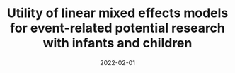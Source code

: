 ---
# Documentation: https://wowchemy.com/docs/managing-content/

title: 'Utility of linear mixed effects models for event-related potential research with infants and children'
subtitle: ''
summary: ''
authors:
- Megan J Heise
- Serena K Mon
- Lindsay C Bowman
tags: []
categories: []
date: '2022-02-01'
lastmod: 2022-01-19T20:53:52-08:00
featured: false
draft: false

# Featured image
# To use, add an image named `featured.jpg/png` to your page's folder.
# Focal points: Smart, Center, TopLeft, Top, TopRight, Left, Right, BottomLeft, Bottom, BottomRight.
image:
  caption: ''
  focal_point: ''
  preview_only: false

# Projects (optional).
#   Associate this post with one or more of your projects.
#   Simply enter your project's folder or file name without extension.
#   E.g. `projects = ["internal-project"]` references `content/project/deep-learning/index.md`.
#   Otherwise, set `projects = []`.
projects: []
publishDate: '2022-02-20T04:53:49.936820Z'
publication_types:
- '2'
abstract: ''
publication: '*Developmental Cognitive Neuroscience*'
---